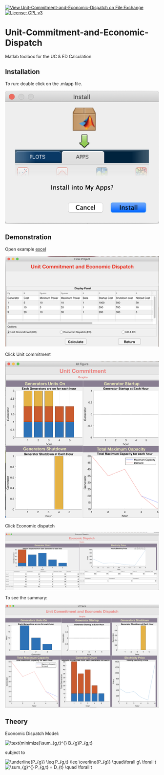 [![View Unit-Commitment-and-Economic-Dispatch on File Exchange](https://www.mathworks.com/matlabcentral/images/matlab-file-exchange.svg)](https://www.mathworks.com/matlabcentral/fileexchange/78125-unit-commitment-and-economic-dispatch)
[![License: GPL v3](https://img.shields.io/badge/License-GPLv3-blue.svg)](https://www.gnu.org/licenses/gpl-3.0)

# Unit-Commitment-and-Economic-Dispatch
Matlab toolbox for the UC &amp; ED Calculation

## Installation

To run: double click on the .mlapp file.

![Image of package](https://github.com/AhmetTavli/Unit-Commitment-and-Economic-Dispatch/blob/master/install_pack.png)

## Demonstration

Open example [excel](https://github.com/AhmetTavli/Unit-Commitment-and-Economic-Dispatch/blob/master/project.xlsx)

![main_screen_excel](https://github.com/AhmetTavli/Unit-Commitment-and-Economic-Dispatch/blob/master/main_screen_excel.png)

Click Unit commitment

![uc](https://github.com/AhmetTavli/Unit-Commitment-and-Economic-Dispatch/blob/master/uc.png)

Click Economic dispatch

![ed](https://github.com/AhmetTavli/Unit-Commitment-and-Economic-Dispatch/blob/master/ed.png)

To see the summary:

![summary](https://github.com/AhmetTavli/Unit-Commitment-and-Economic-Dispatch/blob/master/uc_and_ed.png)

## Theory

Economic Dispatch Model:

<img src="https://i.upmath.me/svg/%C2%A0%5Ctext%7Bminimize%7D%5Csum_%7Bg%2Ct%7D%5E%7B%7D%20B_%7Bg%7DP_%7Bg%2Ct%7D%20" alt=" \text{minimize}\sum_{g,t}^{} B_{g}P_{g,t} " />

subject to

<img src="https://i.upmath.me/svg/%20%5Cunderline%7BP_%7Bg%7D%7D%20%5Cleq%20P_%7Bg%2Ct%7D%20%5Cleq%20%5Coverline%7BP_%7Bg%7D%7D%20%5Cquad%5Cforall%20g%5C%20%5Cforall%20t%C2%A0" alt=" \underline{P_{g}} \leq P_{g,t} \leq \overline{P_{g}} \quad\forall g\ \forall t " />

<img src="https://i.upmath.me/svg/%20%5Csum_%7Bg%7D%5E%7B%7D%20P_%7Bg%2Ct%7D%20%3D%20D_%7Bt%7D%20%5Cquad%20%5Cforall%20t%20" alt=" \sum_{g}^{} P_{g,t} = D_{t} \quad \forall t " />
